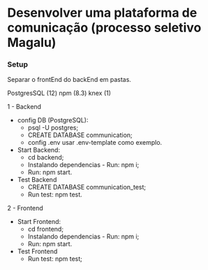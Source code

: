 # Desenvolver uma plataforma de comunicação (processo seletivo Magalu)

### Setup

Separar o frontEnd do backEnd em pastas.

PostgresSQL (12)
npm (8.3)
knex (1)

1 - Backend
* config DB (PostgreSQL):
  * psql -U postgres;
  * CREATE DATABASE communication;
  * config .env usar .env-template como exemplo.
* Start Backend:
  * cd backend;
  * Instalando dependencias - Run: npm i;
  * Run: npm start.
* Test Backend 
  * CREATE DATABASE communication_test;
  * Run test: npm test.


2 - Frontend
* Start Frontend:
  * cd frontend;
  * Instalando dependencias - Run: npm i;
  * Run: npm start.
* Test Frontend 
  * Run test: npm test;
